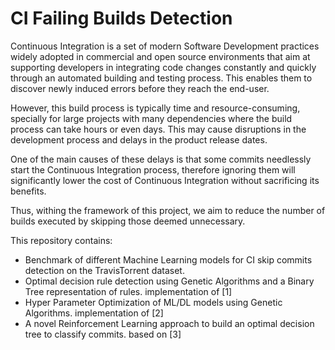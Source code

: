 # CI Failing Builds Detection

Continuous Integration is a set of modern Software Development practices widely adopted in commercial and open source environments that aim at supporting developers in integrating code changes constantly and quickly through an automated building and testing process.
This enables them to discover newly induced errors before they reach the end-user.

However, this build process is typically time and resource-consuming, specially for large projects with many dependencies where the build process can take hours or even days. This may cause disruptions in the development process and delays in the product release dates.

One of the main causes of these delays is that some commits needlessly start the Continuous Integration process, therefore ignoring them will significantly lower the cost of Continuous Integration without sacrificing its benefits.

Thus, withing the framework of this project, we aim to reduce the number of builds executed by skipping those deemed unnecessary.

This repository contains:
- Benchmark of different Machine Learning models for CI skip commits detection on the TravisTorrent dataset.
- Optimal decision rule detection using Genetic Algorithms and a Binary Tree representation of rules. implementation of [1]
- Hyper Parameter Optimization of ML/DL models using Genetic Algorithms. implementation of [2]
- A novel Reinforcement Learning approach to build an optimal decision tree to classify commits. based on [3]
